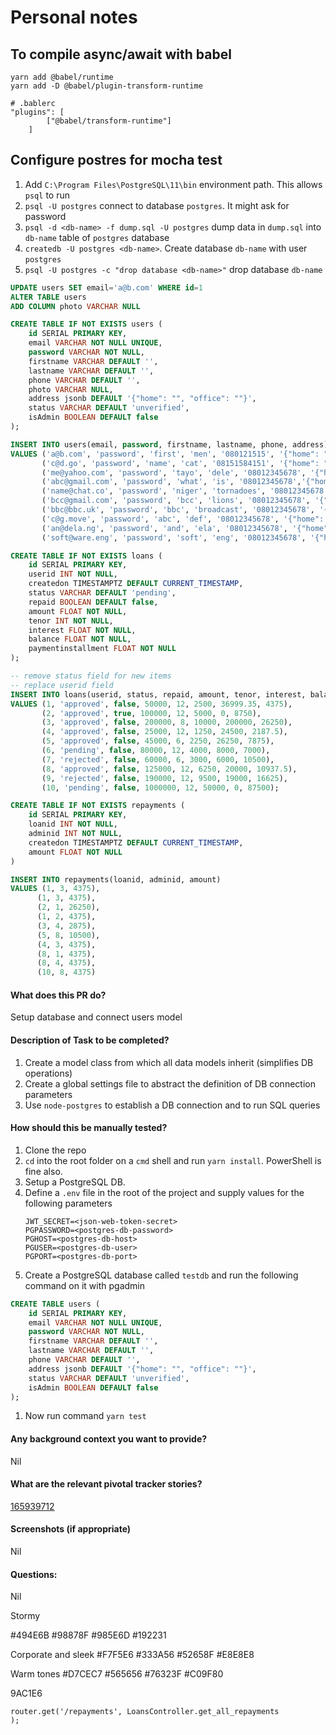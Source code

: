 # Personal notes

## To compile async/await with babel

```
yarn add @babel/runtime 
yarn add -D @babel/plugin-transform-runtime
```

```
# .bablerc
"plugins": [
        ["@babel/transform-runtime"]
    ]
```

## Configure postres for mocha test

1. Add `C:\Program Files\PostgreSQL\11\bin` environment path. This allows `psql` to run
1. `psql -U postgres` connect to database `postgres`. It might ask for password
1. `psql -d <db-name> -f dump.sql -U postgres` dump data in `dump.sql` into `db-name` table of `postgres` database
1. `createdb -U postgres <db-name>`. Create database `db-name` with user `postgres`
1. `psql -U postgres -c "drop database <db-name>"` drop database `db-name`


```sql
UPDATE users SET email='a@b.com' WHERE id=1
ALTER TABLE users
ADD COLUMN photo VARCHAR NULL

CREATE TABLE IF NOT EXISTS users (
	id SERIAL PRIMARY KEY,
	email VARCHAR NOT NULL UNIQUE,
    password VARCHAR NOT NULL,
    firstname VARCHAR DEFAULT '',
    lastname VARCHAR DEFAULT '',
    phone VARCHAR DEFAULT '',
    photo VARCHAR NULL,
    address jsonb DEFAULT '{"home": "", "office": ""}',
    status VARCHAR DEFAULT 'unverified',
    isAdmin BOOLEAN DEFAULT false
);

INSERT INTO users(email, password, firstname, lastname, phone, address)
VALUES ('a@b.com', 'password', 'first', 'men', '080121515', '{"home": "iyaba", "office": "ring road"}'),
       ('c@d.go', 'password', 'name', 'cat', '08151584151', '{"home": "london", "office": "NYC"}'),
       ('me@yahoo.com', 'password', 'tayo', 'dele', '08012345678', '{"home": "ijebu","office": "ijegun"}'),
       ('abc@gmail.com', 'password', 'what', 'is', '08012345678','{"home": "must","office": "not"}'),
       ('name@chat.co', 'password', 'niger', 'tornadoes', '08012345678', '{"home": "niger","office": "niger"}'),
       ('bcc@gmail.com', 'password', 'bcc', 'lions', '08012345678', '{"home": "gboko","office": "gboko"}'),
       ('bbc@bbc.uk', 'password', 'bbc', 'broadcast', '08012345678', '{"home": "london","office": "uk"}'),
       ('c@g.move', 'password', 'abc', 'def', '08012345678', '{"home": "shop","office": "home"}'),
       ('an@dela.ng', 'password', 'and', 'ela', '08012345678', '{"home": "ikorodu","office": "lagos"}'),
       ('soft@ware.eng', 'password', 'soft', 'eng', '08012345678', '{"home": "remote","office": "on-site"}');

CREATE TABLE IF NOT EXISTS loans (
	id SERIAL PRIMARY KEY,
	userid INT NOT NULL,
    createdon TIMESTAMPTZ DEFAULT CURRENT_TIMESTAMP,
    status VARCHAR DEFAULT 'pending',
    repaid BOOLEAN DEFAULT false,
    amount FLOAT NOT NULL,
    tenor INT NOT NULL,
    interest FLOAT NOT NULL,
    balance FLOAT NOT NULL,
    paymentinstallment FLOAT NOT NULL
);

-- remove status field for new items
-- replace userid field
INSERT INTO loans(userid, status, repaid, amount, tenor, interest, balance, paymentinstallment)
VALUES (1, 'approved', false, 50000, 12, 2500, 36999.35, 4375),
       (2, 'approved', true, 100000, 12, 5000, 0, 8750),
       (3, 'approved', false, 200000, 8, 10000, 200000, 26250),
       (4, 'approved', false, 25000, 12, 1250, 24500, 2187.5),
       (5, 'approved', false, 45000, 6, 2250, 26250, 7875),
       (6, 'pending', false, 80000, 12, 4000, 8000, 7000),
       (7, 'rejected', false, 60000, 6, 3000, 6000, 10500),
       (8, 'approved', false, 125000, 12, 6250, 20000, 10937.5),
       (9, 'rejected', false, 190000, 12, 9500, 19000, 16625),
       (10, 'pending', false, 1000000, 12, 50000, 0, 87500);

CREATE TABLE IF NOT EXISTS repayments (
    id SERIAL PRIMARY KEY,
    loanid INT NOT NULL,
    adminid INT NOT NULL,
    createdon TIMESTAMPTZ DEFAULT CURRENT_TIMESTAMP,
    amount FLOAT NOT NULL
)

INSERT INTO repayments(loanid, adminid, amount)
VALUES (1, 3, 4375),
      (1, 3, 4375),
      (2, 1, 26250),
      (1, 2, 4375),
      (3, 4, 2875),
      (5, 8, 10500),
      (4, 3, 4375),
      (8, 1, 4375),
      (8, 4, 4375),
      (10, 8, 4375)
```


#### What does this PR do?

Setup database and connect users model

#### Description of Task to be completed?

1. Create a model class from which all data models inherit (simplifies DB operations)
1. Create a global settings file to abstract the definition of DB connection parameters
1. Use `node-postgres` to establish a DB connection and to run SQL queries

#### How should this be manually tested?

1. Clone the repo
1. `cd` into the root folder on a `cmd` shell and run `yarn install`. PowerShell is fine also.
1. Setup a PostgreSQL DB.
1. Define a `.env` file in the root of the project and supply values for the following parameters
    ```.env
    JWT_SECRET=<json-web-token-secret>
    PGPASSWORD=<postgres-db-password>
    PGHOST=<postgres-db-host>
    PGUSER=<postgres-db-user>
    PGPORT=<postgres-db-port>
    ```
1. Create a PostgreSQL database called `testdb` and run the following command on it with pgadmin
```sql
CREATE TABLE users (
	id SERIAL PRIMARY KEY,
	email VARCHAR NOT NULL UNIQUE,
    password VARCHAR NOT NULL,
    firstname VARCHAR DEFAULT '',
    lastname VARCHAR DEFAULT '',
    phone VARCHAR DEFAULT '',
    address jsonb DEFAULT '{"home": "", "office": ""}',
    status VARCHAR DEFAULT 'unverified',
    isAdmin BOOLEAN DEFAULT false
);
```
1. Now run command `yarn test`

#### Any background context you want to provide?

Nil

#### What are the relevant pivotal tracker stories?

[165939712](https://www.pivotaltracker.com/story/show/165939712)

#### Screenshots (if appropriate)

Nil

#### Questions:

Nil


Stormy

#494E6B
#98878F
#985E6D
#192231

Corporate and sleek
#F7F5E6
#333A56
#52658F
#E8E8E8

Warm tones
#D7CEC7
#565656
#76323F
#C09F80

9AC1E6

```
router.get('/repayments', LoansController.get_all_repayments
);
```